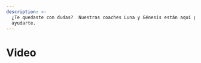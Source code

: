 ```yaml
---
description: >-
  ¿Te quedaste con dudas?  Nuestras coaches Luna y Génesis están aquí para
  ayudarte.
---
```


# Video

